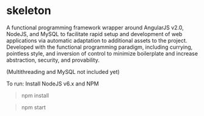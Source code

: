 # skeleton

A functional programming framework wrapper around AngularJS v2.0, NodeJS, and MySQL to facilitate rapid setup and development of web applications via automatic adaptation to additional assets to the project.
Developed with the functional programming paradigm, including currying, pointless style, and inversion of control to minimize boilerplate and increase abstraction, security, and provability.

(Multithreading and MySQL not included yet)

To run:
Install NodeJS v6.x and NPM
> npm install

> npm start
